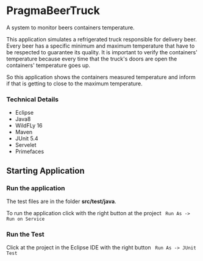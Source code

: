 # PragmaBeerTruck

A system to monitor beers containers temperature. 

This application simulates a refrigerated truck responsible for delivery beer. Every beer has a specific minimum and maximum temperature that have to be respected to guarantee its quality. It is important to verify the containers' temperature because every time that the truck's doors are open the containers' temperature goes up.

So this application shows the containers measured temperature and inform if that is getting to close to the maximum temperature.

### Technical Details

- Eclipse
- Java8
- WildFLy 16
- Maven
- JUnit 5.4
- Servelet
- Primefaces

## Starting Application

### Run the application
The test files are in the folder **src/test/java**. 

To run the application click with the right button at the project
``` Run As -> Run on Service```

### Run the Test
Click at the project in the Eclipse IDE with the right button
``` Run As -> JUnit Test```
